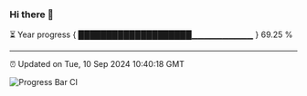 ### Hi there 👋

⏳ Year progress { ████████████████████▁▁▁▁▁▁▁▁▁▁ } 69.25 %

---

⏰ Updated on Tue, 10 Sep 2024 10:40:18 GMT

![Progress Bar CI](https://github.com/IshwaranRudhara/GIT-ACTION/workflows/Progress%20Bar%20CI/badge.svg)
